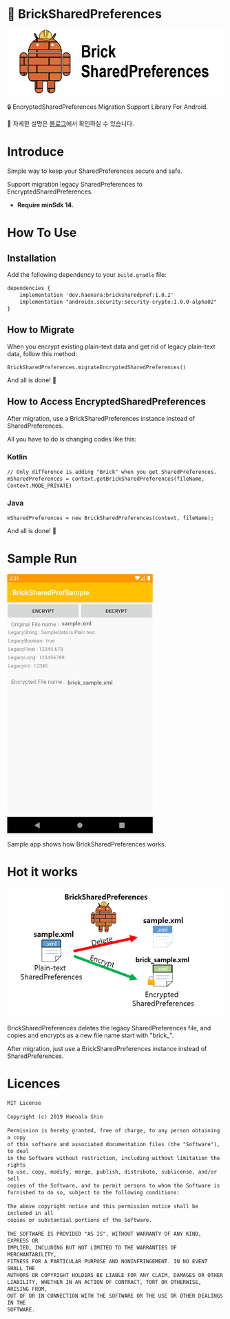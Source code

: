 🧱 BrickSharedPreferences
===================================

![BrickSharedPreferences](brick_title.png)

🔒 EncryptedSharedPreferences Migration Support Library For Android.

📌 자세한 설명은 [블로그](https://haenarashin.github.io/android,/security/2021/01/24/brick.html)에서 확인하실 수 있습니다.

# Introduce

Simple way to keep your SharedPreferences secure and safe.

Support migration legacy SharedPreferences to EncryptedSharedPreferences.

- **Require minSdk 14.**

# How To Use


## Installation

Add the following dependency to your `build.gradle` file:

```
dependencies {
    implementation 'dev.haenara:bricksharedpref:1.0.2'
    implementation "androidx.security:security-crypto:1.0.0-alpha02"
}
```

## How to Migrate

When you encrypt existing plain-text data and get rid of legacy plain-text data, follow this method:
```
BrickSharedPreferences.migrateEncryptedSharedPreferences()
```
And all is done! 🎉

## How to Access EncryptedSharedPreferences

After migration, use a BrickSharedPreferences instance instead of SharedPreferences.

All you have to do is changing codes like this:  

### Kotlin

```
// Only difference is adding "Brick" when you get SharedPreferences. 
mSharedPreferences = context.getBrickSharedPreferences(fileName, Context.MODE_PRIVATE)
```

### Java

```
mSharedPreferences = new BrickSharedPreferences(context, fileName);
```
And all is done! 🎉


# Sample Run

![Sample run](brick_sample_run.gif)

Sample app shows how BrickSharedPreferences works.


# Hot it works

![How it works](how_it_works.PNG)

BrickSharedPreferences deletes the legacy SharedPreferences file, and copies and encrypts as a new file name start with  "brick_".

After migration, just use a BrickSharedPreferences instance instead of SharedPreferences.


# Licences

```
MIT License

Copyright (c) 2019 Haenala Shin

Permission is hereby granted, free of charge, to any person obtaining a copy
of this software and associated documentation files (the "Software"), to deal
in the Software without restriction, including without limitation the rights
to use, copy, modify, merge, publish, distribute, sublicense, and/or sell
copies of the Software, and to permit persons to whom the Software is
furnished to do so, subject to the following conditions:

The above copyright notice and this permission notice shall be included in all
copies or substantial portions of the Software.

THE SOFTWARE IS PROVIDED "AS IS", WITHOUT WARRANTY OF ANY KIND, EXPRESS OR
IMPLIED, INCLUDING BUT NOT LIMITED TO THE WARRANTIES OF MERCHANTABILITY,
FITNESS FOR A PARTICULAR PURPOSE AND NONINFRINGEMENT. IN NO EVENT SHALL THE
AUTHORS OR COPYRIGHT HOLDERS BE LIABLE FOR ANY CLAIM, DAMAGES OR OTHER
LIABILITY, WHETHER IN AN ACTION OF CONTRACT, TORT OR OTHERWISE, ARISING FROM,
OUT OF OR IN CONNECTION WITH THE SOFTWARE OR THE USE OR OTHER DEALINGS IN THE
SOFTWARE.

```
